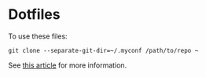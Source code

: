 # Dotfiles

To use these files:

```
git clone --separate-git-dir=~/.myconf /path/to/repo ~
```

See [this article][1] for more information.

[1]: https://news.ycombinator.com/item?id=11070797
